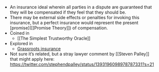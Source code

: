 - An insurance ideal wherein all parties in a dispute are guaranteed that they will be compensated if they feel that they should be.
- There may be external side effects or penalties for invoking this insurance, but a perfect insurance would represent the present [promise]([[Promise Theory]]) of compensation.
- Coined in
    - [[The Simplest Trustworthy Oracle]]
- Explored in
    - [Grassroots insurance](https://medium.com/capabul/grassroots-insurance-8b353a1670f6)
- Not sure it’s related, but a stray lawyer comment by [[Steven Palley]] that might apply here: https://twitter.com/stephendpalley/status/1393196098978787331?s=21
